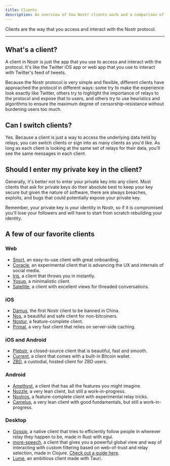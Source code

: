 ```yaml
---
title: Clients
description: An overview of how Nostr clients work and a comparison of the available clients
---
```


Clients are the way that you access and interact with the Nostr protocol.

---

## What's a client?

A client in Nostr is just the app that you use to access and interact with the protocol. It's like the Twitter iOS app or web app that you use to interact with Twitter's feed of tweets.

Because the Nostr protocol is very simple and flexible, different clients have approached the protocol in different ways: some try to make the experience look exactly like Twitter, others try to highlight the importance of relays to the protocol and expose that to users, and others try to use heuristics and algorithms to ensure the maximum degree of censorship-resistance without burdening users too much.

## Can I switch clients?

Yes. Because a client is just a way to access the underlying data held by relays, you can switch clients or sign into as many clients as you'd like. As long as each client is looking at the same set of relays for their data, you'll see the same messages in each client.

## Should I enter my private key in the client?

Generally, it's better not to enter your private key into any client. Most clients that ask for private keys do their absolute best to keep your key secure but given the nature of software, there are always breaches, exploits, and bugs that could potentially expose your private key.

Remember, your private key is your identity in Nostr, so if it is compromised you'll lose your followers and will have to start from scratch rebuilding your identity.

## A few of our favorite clients

### Web

- [Snort](https://snort.social), an easy-to-use client with great onboarding.
- [Coracle](https://coracle.social), an experimental client that is advancing the UX and internals of social media.
- [Iris](https://iris.to), a client that throws you in instantly.
- [Yosup](https://yosup.app), a minimalistic client.
- [Satellite](https://satellite.earth), a client with excellent views for threaded conversations.

### iOS

- [Damus](https://damus.io), the first Nostr client to be banned in China.
- [Nos](https://nos.social), a beautiful and safe client for non-bitcoiners.
- [Nostur](https://nostur.com), a feature-complete client.
- [Primal](https://primal.net/downloads), a very fast client that relies on server-side caching.

### iOS and Android

- [Plebstr](https://plebstr.com), a closed-source client that is beautiful, fast and smooth.
- [Current](https://app.getcurrent.io/), a client that comes with a built-in Bitcoin wallet.
- [ZBD](https://zbd.gg), a custodial, hosted client for ZBD users.

### Android

- [Amethyst](https://play.google.com/store/apps/details?id=com.vitorpamplona.amethyst), a client that has all the features you might imagine.
- [Nozzle](https://github.com/kaiwolfram/Nozzle/releases), a very lean client, but still a work-in-progress.
- [Nostros](https://github.com/KoalaSat/nostros/releases), a feature-complete client with experimental relay tricks.
- [Camelus](https://camelus.app), a very lean client with good fundamentals, but still a work-in-progress.

### Desktop

- [Gossip](https://github.com/mikedilger/gossip), a native client that tries to efficiently follow people in wherever relay they happen to be, made in Rust with egui.
- [more-speech](https://github.com/unclebob/more-speech), a client that gives you a powerful global view and way of interacting with custom filtering based on web-of-trust and relay selection, made in Clojure. [Check out a guide here](https://www.youtube.com/watch?v=q3gQ42aUhls).
- [Lume](https://lume.nu), an ambitious client made with Tauri.
